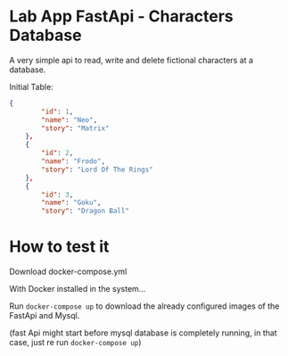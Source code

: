 # Lab App FastApi - Characters Database

A very simple api to read, write and delete fictional characters at a database.

Initial Table:
```json
{
        "id": 1,
        "name": "Neo",
        "story": "Matrix"
    },
    {
        "id": 2,
        "name": "Frodo",
        "story": "Lord Of The Rings"
    },
    {
        "id": 3,
        "name": "Goku",
        "story": "Dragon Ball"
```

# How to test it

Download docker-compose.yml

With Docker installed in the system...

Run ``` docker-compose up ``` to download the already configured images of the FastApi and Mysql.

(fast Api might start before mysql database is completely running, in that case, just re run ``` docker-compose up ```)



